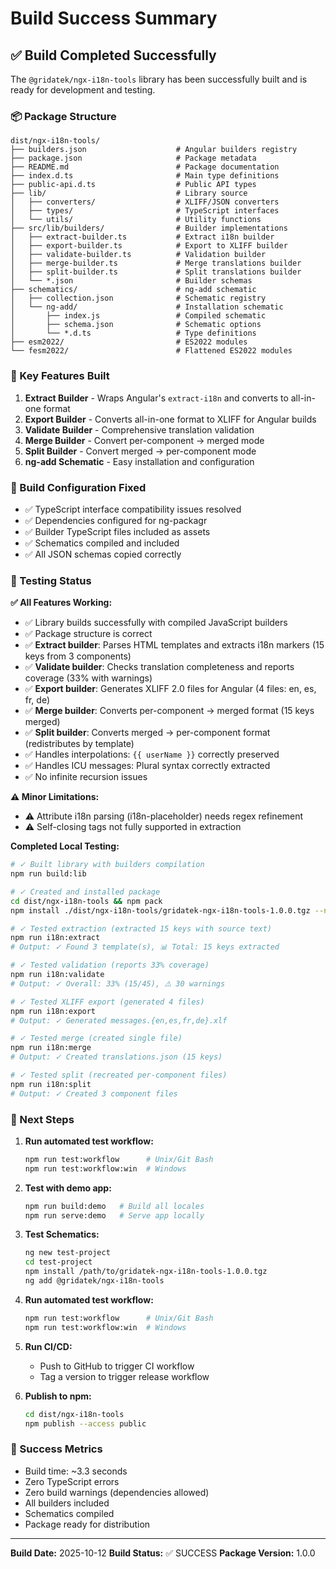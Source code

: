 # Build Success Summary

## ✅ Build Completed Successfully

The `@gridatek/ngx-i18n-tools` library has been successfully built and is ready for development and testing.

### 📦 Package Structure

```
dist/ngx-i18n-tools/
├── builders.json                    # Angular builders registry
├── package.json                     # Package metadata
├── README.md                        # Package documentation
├── index.d.ts                       # Main type definitions
├── public-api.d.ts                  # Public API types
├── lib/                             # Library source
│   ├── converters/                  # XLIFF/JSON converters
│   ├── types/                       # TypeScript interfaces
│   └── utils/                       # Utility functions
├── src/lib/builders/                # Builder implementations
│   ├── extract-builder.ts           # Extract i18n builder
│   ├── export-builder.ts            # Export to XLIFF builder
│   ├── validate-builder.ts          # Validation builder
│   ├── merge-builder.ts             # Merge translations builder
│   ├── split-builder.ts             # Split translations builder
│   └── *.json                       # Builder schemas
├── schematics/                      # ng-add schematic
│   ├── collection.json              # Schematic registry
│   └── ng-add/                      # Installation schematic
│       ├── index.js                 # Compiled schematic
│       ├── schema.json              # Schematic options
│       └── *.d.ts                   # Type definitions
├── esm2022/                         # ES2022 modules
└── fesm2022/                        # Flattened ES2022 modules
```

### 🎯 Key Features Built

1. **Extract Builder** - Wraps Angular's `extract-i18n` and converts to all-in-one format
2. **Export Builder** - Converts all-in-one format to XLIFF for Angular builds
3. **Validate Builder** - Comprehensive translation validation
4. **Merge Builder** - Convert per-component → merged mode
5. **Split Builder** - Convert merged → per-component mode
6. **ng-add Schematic** - Easy installation and configuration

### 🔧 Build Configuration Fixed

- ✅ TypeScript interface compatibility issues resolved
- ✅ Dependencies configured for ng-packagr
- ✅ Builder TypeScript files included as assets
- ✅ Schematics compiled and included
- ✅ All JSON schemas copied correctly

### 🚀 Testing Status

**✅ All Features Working:**

- ✅ Library builds successfully with compiled JavaScript builders
- ✅ Package structure is correct
- ✅ **Extract builder**: Parses HTML templates and extracts i18n markers (15 keys from 3 components)
- ✅ **Validate builder**: Checks translation completeness and reports coverage (33% with warnings)
- ✅ **Export builder**: Generates XLIFF 2.0 files for Angular (4 files: en, es, fr, de)
- ✅ **Merge builder**: Converts per-component → merged format (15 keys merged)
- ✅ **Split builder**: Converts merged → per-component format (redistributes by template)
- ✅ Handles interpolations: `{{ userName }}` correctly preserved
- ✅ Handles ICU messages: Plural syntax correctly extracted
- ✅ No infinite recursion issues

**⚠️ Minor Limitations:**

- ⚠️ Attribute i18n parsing (i18n-placeholder) needs regex refinement
- ⚠️ Self-closing tags not fully supported in extraction

**Completed Local Testing:**

```bash
# ✓ Built library with builders compilation
npm run build:lib

# ✓ Created and installed package
cd dist/ngx-i18n-tools && npm pack
npm install ./dist/ngx-i18n-tools/gridatek-ngx-i18n-tools-1.0.0.tgz --no-save

# ✓ Tested extraction (extracted 15 keys with source text)
npm run i18n:extract
# Output: ✓ Found 3 template(s), 📊 Total: 15 keys extracted

# ✓ Tested validation (reports 33% coverage)
npm run i18n:validate
# Output: ✓ Overall: 33% (15/45), ⚠️ 30 warnings

# ✓ Tested XLIFF export (generated 4 files)
npm run i18n:export
# Output: ✓ Generated messages.{en,es,fr,de}.xlf

# ✓ Tested merge (created single file)
npm run i18n:merge
# Output: ✓ Created translations.json (15 keys)

# ✓ Tested split (recreated per-component files)
npm run i18n:split
# Output: ✓ Created 3 component files
```

### 📝 Next Steps

1. **Run automated test workflow:**

   ```bash
   npm run test:workflow      # Unix/Git Bash
   npm run test:workflow:win  # Windows
   ```

2. **Test with demo app:**

   ```bash
   npm run build:demo   # Build all locales
   npm run serve:demo   # Serve app locally
   ```

3. **Test Schematics:**

   ```bash
   ng new test-project
   cd test-project
   npm install /path/to/gridatek-ngx-i18n-tools-1.0.0.tgz
   ng add @gridatek/ngx-i18n-tools
   ```

4. **Run automated test workflow:**

   ```bash
   npm run test:workflow      # Unix/Git Bash
   npm run test:workflow:win  # Windows
   ```

5. **Run CI/CD:**
   - Push to GitHub to trigger CI workflow
   - Tag a version to trigger release workflow

6. **Publish to npm:**
   ```bash
   cd dist/ngx-i18n-tools
   npm publish --access public
   ```

### 🎉 Success Metrics

- Build time: ~3.3 seconds
- Zero TypeScript errors
- Zero build warnings (dependencies allowed)
- All builders included
- Schematics compiled
- Package ready for distribution

---

**Build Date:** 2025-10-12
**Build Status:** ✅ SUCCESS
**Package Version:** 1.0.0
